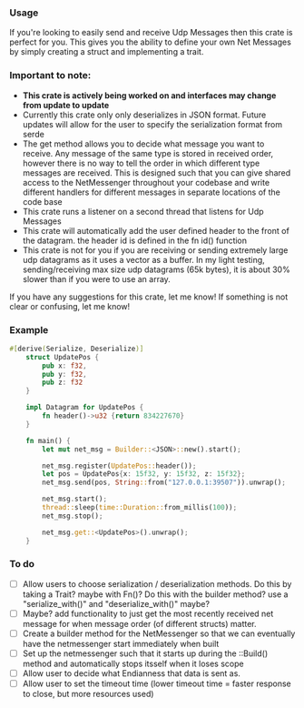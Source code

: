 ### Usage
If you're looking to easily send and receive Udp Messages then this crate is perfect for you. 
This gives you the ability to define your own Net Messages by simply creating a struct
and implementing a trait. 

### Important to note:
- **This crate is actively being worked on and interfaces may change from update to update**
- Currently this crate only only deserializes in JSON format. Future updates will allow for the user to specify the serialization format from serde
- The get method allows you to decide what message you want to receive. Any message of the same type is stored in received order, however there is no way to tell the order in which different type messages are received. This is designed such that you can give shared access to the NetMessenger throughout your codebase and write different handlers for different messages in separate locations of the code base
- This crate runs a listener on a second thread that listens for Udp Messages
- This crate will automatically add the user defined header to the front of the datagram. the header id is 
defined in the fn id() function
- This crate is not for you if you are receiving or sending extremely large udp datagrams
as it uses a vector as a buffer. In my light testing, sending/receiving max size udp datagrams
(65k bytes), it is about 30% slower than if you were to use an array.

If you have any suggestions for this crate, let me know! If something is not clear or confusing, let me know!

### Example
```rust
#[derive(Serialize, Deserialize)]
    struct UpdatePos {
        pub x: f32,
        pub y: f32,
        pub z: f32
    }

    impl Datagram for UpdatePos {
        fn header()->u32 {return 834227670}
    }

    fn main() {
        let mut net_msg = Builder::<JSON>::new().start();

        net_msg.register(UpdatePos::header());
        let pos = UpdatePos{x: 15f32, y: 15f32, z: 15f32};
        net_msg.send(pos, String::from("127.0.0.1:39507")).unwrap();

        net_msg.start();
        thread::sleep(time::Duration::from_millis(100));
        net_msg.stop();

        net_msg.get::<UpdatePos>().unwrap();
    }
```

### To do 
- [ ] Allow users to choose serialization / deserialization methods. Do this by taking a Trait? maybe with Fn()? Do this with the builder method? use a "serialize_with()" and "deserialize_with()" maybe?
- [ ] Maybe? add functionality to just get the most recently received net message for when message order (of different structs) matter. 
- [ ] Create a builder method for the NetMessenger so that we can eventually have the netmessenger start immediately when built
- [ ] Set up the netmessenger such that it starts up during the ::Build() method and automatically stops itsself when it loses scope
- [ ] Allow user to decide what Endianness that data is sent as.
- [ ] Allow user to set the timeout time (lower timeout time = faster response to close, but more resources used)